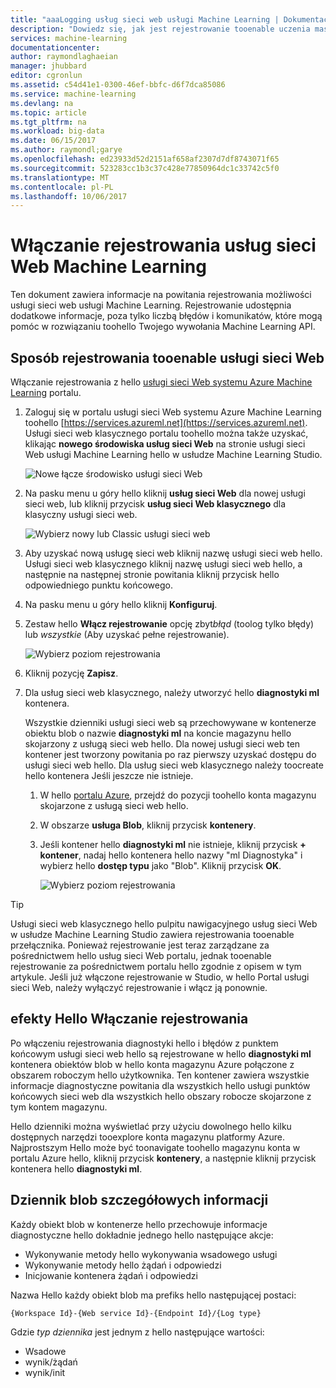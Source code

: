 ```yaml
---
title: "aaaLogging usług sieci web usługi Machine Learning | Dokumentacja firmy Microsoft"
description: "Dowiedz się, jak jest rejestrowanie tooenable uczenia maszynowego usługi sieci web. Rejestrowanie udostępnia dodatkowe informacje toohelp Rozwiązywanie problemów z hello interfejsów API."
services: machine-learning
documentationcenter: 
author: raymondlaghaeian
manager: jhubbard
editor: cgronlun
ms.assetid: c54d41e1-0300-46ef-bbfc-d6f7dca85086
ms.service: machine-learning
ms.devlang: na
ms.topic: article
ms.tgt_pltfrm: na
ms.workload: big-data
ms.date: 06/15/2017
ms.author: raymondl;garye
ms.openlocfilehash: ed23933d52d2151af658af2307d7df8743071f65
ms.sourcegitcommit: 523283cc1b3c37c428e77850964dc1c33742c5f0
ms.translationtype: MT
ms.contentlocale: pl-PL
ms.lasthandoff: 10/06/2017
---
```

# <a name="enable-logging-for-machine-learning-web-services"></a>Włączanie rejestrowania usług sieci Web Machine Learning
Ten dokument zawiera informacje na powitania rejestrowania możliwości usługi sieci web usługi Machine Learning. Rejestrowanie udostępnia dodatkowe informacje, poza tylko liczbą błędów i komunikatów, które mogą pomóc w rozwiązaniu toohello Twojego wywołania Machine Learning API.  

## <a name="how-tooenable-logging-for-a-web-service"></a>Sposób rejestrowania tooenable usługi sieci Web

Włączanie rejestrowania z hello [usługi sieci Web systemu Azure Machine Learning](https://services.azureml.net) portalu. 

1. Zaloguj się w portalu usługi sieci Web systemu Azure Machine Learning toohello [https://services.azureml.net](https://services.azureml.net). Usługi sieci web klasycznego portalu toohello można także uzyskać, klikając **nowego środowiska usług sieci Web** na stronie usługi sieci Web usługi Machine Learning hello w usłudze Machine Learning Studio.

   ![Nowe łącze środowisko usługi sieci Web](media/machine-learning-web-services-logging/new-web-services-experience-link.png)

2. Na pasku menu u góry hello kliknij **usług sieci Web** dla nowej usługi sieci web, lub kliknij przycisk **usług sieci Web klasycznego** dla klasyczny usługi sieci web.

   ![Wybierz nowy lub Classic usługi sieci web](media/machine-learning-web-services-logging/select-web-service.png)

3. Aby uzyskać nową usługę sieci web kliknij nazwę usługi sieci web hello. Usługi sieci web klasycznego kliknij nazwę usługi sieci web hello, a następnie na następnej stronie powitania kliknij przycisk hello odpowiedniego punktu końcowego.

4. Na pasku menu u góry hello kliknij **Konfiguruj**.

5. Zestaw hello **Włącz rejestrowanie** opcję zbyt*błąd* (toolog tylko błędy) lub *wszystkie* (Aby uzyskać pełne rejestrowanie).

   ![Wybierz poziom rejestrowania](media/machine-learning-web-services-logging/enable-logging.png)

6. Kliknij pozycję **Zapisz**.

7. Dla usług sieci web klasycznego, należy utworzyć hello **diagnostyki ml** kontenera.

   Wszystkie dzienniki usługi sieci web są przechowywane w kontenerze obiektu blob o nazwie **diagnostyki ml** na koncie magazynu hello skojarzony z usługą sieci web hello. Dla nowej usługi sieci web ten kontener jest tworzony powitania po raz pierwszy uzyskać dostępu do usługi sieci web hello. Dla usług sieci web klasycznego należy toocreate hello kontenera Jeśli jeszcze nie istnieje. 

   1. W hello [portalu Azure](https://portal.azure.com), przejdź do pozycji toohello konta magazynu skojarzone z usługą sieci web hello.

   2. W obszarze **usługa Blob**, kliknij przycisk **kontenery**.

   3. Jeśli kontener hello **diagnostyki ml** nie istnieje, kliknij przycisk **+ kontener**, nadaj hello kontenera hello nazwy "ml Diagnostyka" i wybierz hello **dostęp typu** jako "Blob". Kliknij przycisk **OK**.

      ![Wybierz poziom rejestrowania](media/machine-learning-web-services-logging/create-ml-diagnostics-container.png)

> [!TIP]
>
> Usługi sieci web klasycznego hello pulpitu nawigacyjnego usług sieci Web w usłudze Machine Learning Studio zawiera rejestrowania tooenable przełącznika. Ponieważ rejestrowanie jest teraz zarządzane za pośrednictwem hello usług sieci Web portalu, jednak tooenable rejestrowanie za pośrednictwem portalu hello zgodnie z opisem w tym artykule. Jeśli już włączone rejestrowanie w Studio, w hello Portal usługi sieci Web, należy wyłączyć rejestrowanie i włącz ją ponownie.


## <a name="hello-effects-of-enabling-logging"></a>efekty Hello Włączanie rejestrowania
Po włączeniu rejestrowania diagnostyki hello i błędów z punktem końcowym usługi sieci web hello są rejestrowane w hello **diagnostyki ml** kontenera obiektów blob w hello konta magazynu Azure połączone z obszarem roboczym hello użytkownika. Ten kontener zawiera wszystkie informacje diagnostyczne powitania dla wszystkich hello usługi punktów końcowych sieci web dla wszystkich hello obszary robocze skojarzone z tym kontem magazynu.

Hello dzienniki można wyświetlać przy użyciu dowolnego hello kilku dostępnych narzędzi tooexplore konta magazynu platformy Azure. Najprostszym Hello może być toonavigate toohello magazynu konta w portalu Azure hello, kliknij przycisk **kontenery**, a następnie kliknij przycisk kontenera hello **diagnostyki ml**.  

## <a name="log-blob-detail-information"></a>Dziennik blob szczegółowych informacji
Każdy obiekt blob w kontenerze hello przechowuje informacje diagnostyczne hello dokładnie jednego hello następujące akcje:

* Wykonywanie metody hello wykonywania wsadowego usługi  
* Wykonywanie metody hello żądań i odpowiedzi  
* Inicjowanie kontenera żądań i odpowiedzi

Nazwa Hello każdy obiekt blob ma prefiks hello następującej postaci: 


`{Workspace Id}-{Web service Id}-{Endpoint Id}/{Log type}`


Gdzie _typ dziennika_ jest jednym z hello następujące wartości:  

* Wsadowe  
* wynik/żądań  
* wynik/init  

